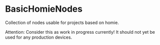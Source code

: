 # BasicHomieNodes
Collection of nodes usable for projects based on homie.

Attention: Consider this as work in progress currently! It should not yet be used for any production devices.
